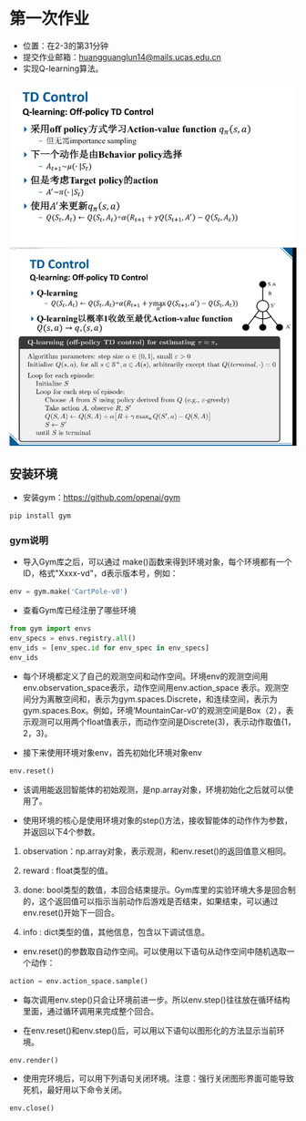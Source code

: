 # 第一次作业

- 位置：在2-3的第31分钟
- 提交作业邮箱：huangguanglun14@mails.ucas.edu.cn
- 实现Q-learning算法。

![image-20200525231716499](%E7%AC%AC%E4%B8%80%E6%AC%A1%E4%BD%9C%E4%B8%9A.assets/image-20200525231716499.png)![image-20200525232553348](%E7%AC%AC%E4%B8%80%E6%AC%A1%E4%BD%9C%E4%B8%9A.assets/image-20200525232553348.png)

## 安装环境

- 安装gym：https://github.com/openai/gym

~~~shell
pip install gym
~~~

### gym说明

- 导入Gym库之后，可以通过 make()函数来得到环境对象，每个环境都有一个ID，格式"Xxxx-vd"，d表示版本号，例如：

~~~python
env = gym.make('CartPole-v0')
~~~

- 查看Gym库已经注册了哪些环境

~~~python
from gym import envs
env_specs = envs.registry.all()
env_ids = [env_spec.id for env_spec in env_specs]
env_ids
~~~

- 每个环境都定义了自己的观测空间和动作空间。环境env的观测空间用env.observation_space表示，动作空间用env.action_space 表示。观测空间分为离散空间和，表示为gym.spaces.Discrete，和连续空间，表示为gym.spaces.Box。例如，环境‘MountainCar-v0'的观测空间是Box（2），表示观测可以用两个float值表示，而动作空间是Discrete(3)，表示动作取值{1，2，3}。

- 接下来使用环境对象env，首先初始化环境对象env

~~~python
env.reset()
~~~

- 该调用能返回智能体的初始观测，是np.array对象，环境初始化之后就可以使用了。

- 使用环境的核心是使用环境对象的step()方法，接收智能体的动作作为参数，并返回以下4个参数。

1. observation：np.array对象，表示观测，和env.reset()的返回值意义相同。

2. reward : float类型的值。

3. done:  bool类型的数值，本回合结束提示。Gym库里的实验环境大多是回合制的，这个返回值可以指示当前动作后游戏是否结束，如果结束，可以通过env.reset()开始下一回合。

4. info : dict类型的值，其他信息，包含以下调试信息。

- env.reset()的参数取自动作空间。可以使用以下语句从动作空间中随机选取一个动作：

~~~python
action = env.action_space.sample()
~~~

- 每次调用env.step()只会让环境前进一步。所以env.step()往往放在循环结构里面，通过循环调用来完成整个回合。

- 在env.reset()和env.step()后，可以用以下语句以图形化的方法显示当前环境。

~~~python
env.render()
~~~

- 使用完环境后，可以用下列语句关闭环境。注意：强行关闭图形界面可能导致死机，最好用以下命令关闭。

~~~python
env.close()
~~~

